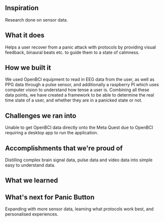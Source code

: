 ## Inspiration
Research done on sensor data.

## What it does
Helps a user recover from a panic attack with protocols by providing visual feedback, binaural beats etc. to guide them to a state of calmness.

## How we built it
We used OpenBCI equipment to read in EEG data from the user, as well as PPG data through a pulse sensor, and additionally a raspberry PI which uses computer vision to understand how tense a user is. Combining all these data points, we have created a framework to be able to determine the real time state of a user, and whether they are in a panicked state or not.

## Challenges we ran into
Unable to get OpenBCI data directly onto the Meta Quest due to OpenBCI requiring a desktop app to run the application.

## Accomplishments that we're proud of
Distilling complex brain signal data, pulse data and video data into simple easy to understand data.

## What we learned

## What's next for Panic Button
Expanding with more sensor data, learning what protocols work best, and personalised experiences.
